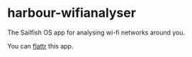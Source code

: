 # harbour-wifianalyser
The Sailfish OS app for analysing wi-fi networks around you.

You can [flattr](https://flattr.com/submit/auto?user_id=osanwe&url=https://github.com/osanwe/harbour-wifianalyzer&title=WiFi%20Analyzer) this app.
